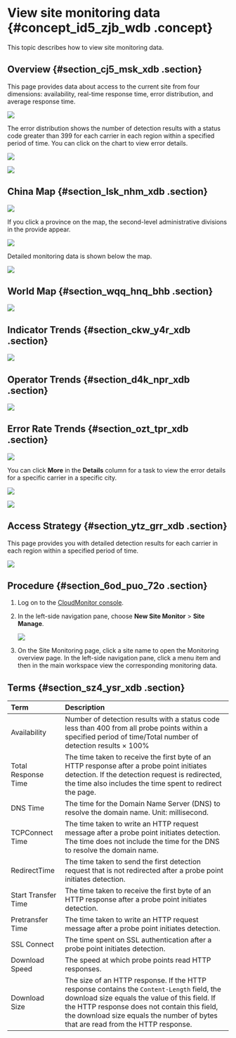 # View site monitoring data {#concept_id5_zjb_wdb .concept}

This topic describes how to view site monitoring data.

## Overview {#section_cj5_msk_xdb .section}

This page provides data about access to the current site from four dimensions: availability, real-time response time, error distribution, and average response time.

![](http://static-aliyun-doc.oss-cn-hangzhou.aliyuncs.com/assets/img/6160/15675625043684_en-US.png)

The error distribution shows the number of detection results with a status code greater than 399 for each carrier in each region within a specified period of time. You can click on the chart to view error details.

![](http://static-aliyun-doc.oss-cn-hangzhou.aliyuncs.com/assets/img/6160/15675625053688_en-US.png)

![](http://static-aliyun-doc.oss-cn-hangzhou.aliyuncs.com/assets/img/6160/15675625053690_en-US.png)

## China Map {#section_lsk_nhm_xdb .section}

![](http://static-aliyun-doc.oss-cn-hangzhou.aliyuncs.com/assets/img/6160/15675625053697_en-US.png)

If you click a province on the map, the second-level administrative divisions in the provide appear.

![](http://static-aliyun-doc.oss-cn-hangzhou.aliyuncs.com/assets/img/6160/15675625053762_en-US.png)

Detailed monitoring data is shown below the map.

![](http://static-aliyun-doc.oss-cn-hangzhou.aliyuncs.com/assets/img/6160/15675625053763_en-US.png)

## World Map {#section_wqq_hnq_bhb .section}

![](http://static-aliyun-doc.oss-cn-hangzhou.aliyuncs.com/assets/img/6160/156756250540695_en-US.png)

## Indicator Trends {#section_ckw_y4r_xdb .section}

![](http://static-aliyun-doc.oss-cn-hangzhou.aliyuncs.com/assets/img/6160/15675625053764_en-US.png)

## Operator Trends {#section_d4k_npr_xdb .section}

![](http://static-aliyun-doc.oss-cn-hangzhou.aliyuncs.com/assets/img/6160/15675625053766_en-US.png)

## Error Rate Trends {#section_ozt_tpr_xdb .section}

![](http://static-aliyun-doc.oss-cn-hangzhou.aliyuncs.com/assets/img/6160/15675625063767_en-US.png)

You can click **More** in the **Details** column for a task to view the error details for a specific carrier in a specific city.

![](http://static-aliyun-doc.oss-cn-hangzhou.aliyuncs.com/assets/img/6160/15675625063768_en-US.png)

![](http://static-aliyun-doc.oss-cn-hangzhou.aliyuncs.com/assets/img/6160/15675625063769_en-US.png)

## Access Strategy {#section_ytz_grr_xdb .section}

This page provides you with detailed detection results for each carrier in each region within a specified period of time.

![](http://static-aliyun-doc.oss-cn-hangzhou.aliyuncs.com/assets/img/6160/15675625063783_en-US.png)

## Procedure {#section_6od_puo_72o .section}

1.  Log on to the [CloudMonitor console](https://partners-intl.console.aliyun.com/#/cms).
2.  In the left-side navigation pane, choose **New Site Monitor** \> **Site Manage**.

    ![](http://static-aliyun-doc.oss-cn-hangzhou.aliyuncs.com/assets/img/6160/156756250640674_en-US.png)

3.  On the Site Monitoring page, click a site name to open the Monitoring overview page. In the left-side navigation pane, click a menu item and then in the main workspace view the corresponding monitoring data.

## Terms {#section_sz4_ysr_xdb .section}

|Term|Description|
|:---|:----------|
|Availability|Number of detection results with a status code less than 400 from all probe points within a specified period of time/Total number of detection results × 100%|
|Total Response Time|The time taken to receive the first byte of an HTTP response after a probe point initiates detection. If the detection request is redirected, the time also includes the time spent to redirect the page.|
|DNS Time|The time for the Domain Name Server \(DNS\) to resolve the domain name. Unit: millisecond.|
|TCPConnect Time|The time taken to write an HTTP request message after a probe point initiates detection. The time does not include the time for the DNS to resolve the domain name.|
|RedirectTime|The time taken to send the first detection request that is not redirected after a probe point initiates detection.|
|Start Transfer Time|The time taken to receive the first byte of an HTTP response after a probe point initiates detection.|
|Pretransfer Time|The time taken to write an HTTP request message after a probe point initiates detection.|
|SSL Connect|The time spent on SSL authentication after a probe point initiates detection.|
|Download Speed|The speed at which probe points read HTTP responses.|
|Download Size|The size of an HTTP response. If the HTTP response contains the `Content-Length` field, the download size equals the value of this field. If the HTTP response does not contain this field, the download size equals the number of bytes that are read from the HTTP response.|

